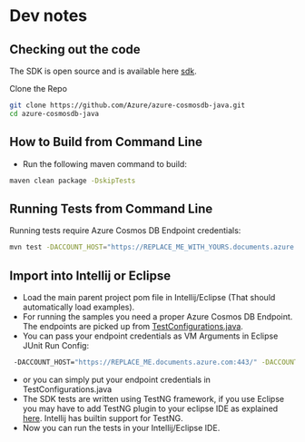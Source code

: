 # Dev notes

## Checking out the code

The SDK is open source and is available here [sdk](https://github.com/Azure/azure-sdk-for-java/blob/master/sdk/).

Clone the Repo

```bash
git clone https://github.com/Azure/azure-cosmosdb-java.git
cd azure-cosmosdb-java
```

## How to Build from Command Line

- Run the following maven command to build:

```bash
maven clean package -DskipTests
```

## Running Tests from Command Line

Running tests require Azure Cosmos DB Endpoint credentials:

```bash
mvn test -DACCOUNT_HOST="https://REPLACE_ME_WITH_YOURS.documents.azure.com:443/" -DACCOUNT_KEY="REPLACE_ME_WITH_YOURS"
```

## Import into Intellij or Eclipse

- Load the main parent project pom file in Intellij/Eclipse (That should automatically load examples).
- For running the samples you need a proper Azure Cosmos DB Endpoint. The endpoints are picked up from [TestConfigurations.java](https://github.com/Azure/azure-sdk-for-java/blob/master/sdk/cosmos/azure-cosmos/src/main/java/com/azure/cosmos/implementation/TestConfigurations.java).
- You can pass your endpoint credentials as VM Arguments in Eclipse JUnit Run Config:

```bash
 -DACCOUNT_HOST="https://REPLACE_ME.documents.azure.com:443/" -DACCOUNT_KEY="REPLACE_ME"
```

- or you can simply put your endpoint credentials in TestConfigurations.java
- The SDK tests are written using TestNG framework, if you use Eclipse you may have to
  add TestNG plugin to your eclipse IDE as explained [here](https://testng.org/doc/eclipse.html).
  Intellij has builtin support for TestNG.
- Now you can run the tests in your Intellij/Eclipse IDE.